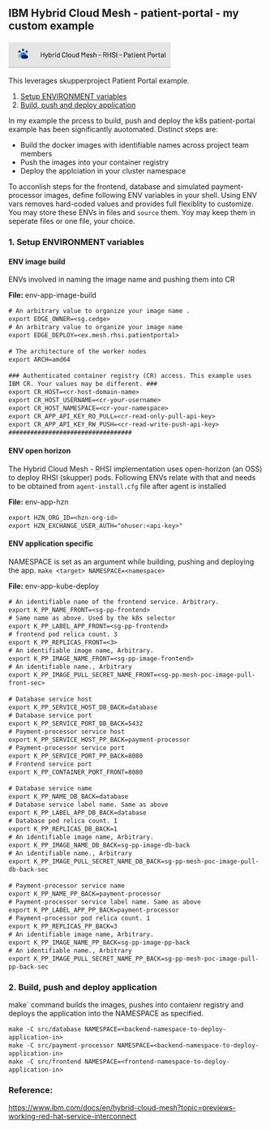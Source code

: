 ## IBM Hybrid Cloud Mesh - patient-portal - my custom example
<img src=./media/example-mesh-rhsi-patient-portal-banner.png/ width="320">

This leverages skupperproject Patient Portal example. 
1. [Setup ENVIRONMENT variables](#1-setup-environment-variables) 
2. [Build, push and deploy application](#2-build-push-and-deploy-application)

In my example the prcess to build, push and deploy the k8s patient-portal example has been significantly auotomated. Distinct steps are:
- Build the docker images with identifiable names across project team members
- Push the images into your container registry
- Deploy the applciation in your cluster namespace  

To acconlish steps for the frontend, database and simulated payment-processor images, define following ENV variables in your shell. 
Using ENV vars removes hard-coded values and provides full flexiblity to customize. 
You may store these ENVs in files and `source` them. Yoy may keep them in seperate files or one file, your choice.

### 1. Setup ENVIRONMENT variables 
#### ENV image build
ENVs involved in naming the image name and pushing them into CR

**File:** env-app-image-build
```
# An arbitrary value to organize your image name . 
export EDGE_OWNER=<sg.cedge>
# An arbitrary value to organize your image name
export EDGE_DEPLOY=<ex.mesh.rhsi.patientportal>

# The architecture of the worker nodes
export ARCH=amd64

### Authenticated container registry (CR) access. This example uses IBM CR. Your values may be different. ###
export CR_HOST=<cr-host-domain-name>
export CR_HOST_USERNAME=<cr-your-username>
export CR_HOST_NAMESPACE=<cr-your-namespace>
export CR_APP_API_KEY_RO_PULL=<cr-read-only-pull-api-key>
export CR_APP_API_KEY_RW_PUSH=<cr-read-write-push-api-key>
##################################
```
#### ENV open horizon
The Hybrid Cloud Mesh - RHSI implementation uses open-horizon (an OSS) to deploy RHSI (skupper) pods. Following ENVs relate with that and needs to be obtained from `agent-install.cfg` file after agent is installed

**File:** env-app-hzn
```
export HZN_ORG_ID=<hzn-org-id>
export HZN_EXCHANGE_USER_AUTH="ohuser:<api-key>"
```
#### ENV application specific
NAMESPACE is set as an argument while building, pushing and deploying the app. `make <target> NAMESPACE=<namespace>`

**File:** env-app-kube-deploy
```
# An identifiable name of the frontend service. Arbitrary.
export K_PP_NAME_FRONT=<sg-pp-frontend>
# Same name as above. Used by the k8s selector
export K_PP_LABEL_APP_FRONT=<sg-pp-frontend>
# frontend pod relica count. 3
export K_PP_REPLICAS_FRONT=<3>
# An identifiable image name, Arbitrary.
export K_PP_IMAGE_NAME_FRONT=<sg-pp-image-frontend>
# An identifiable name., Arbitrary
export K_PP_IMAGE_PULL_SECRET_NAME_FRONT=<sg-pp-mesh-poc-image-pull-front-sec>

# Database service host
export K_PP_SERVICE_HOST_DB_BACK=database
# Database service port
export K_PP_SERVICE_PORT_DB_BACK=5432
# Payment-processor service host
export K_PP_SERVICE_HOST_PP_BACK=payment-processor
# Payment-processor service port
export K_PP_SERVICE_PORT_PP_BACK=8080
# Frontend service port
export K_PP_CONTAINER_PORT_FRONT=8080

# Database service name
export K_PP_NAME_DB_BACK=database
# Database service label name. Same as above
export K_PP_LABEL_APP_DB_BACK=database
# Database pod relica count. 1
export K_PP_REPLICAS_DB_BACK=1
# An identifiable image name, Arbitrary.
export K_PP_IMAGE_NAME_DB_BACK=sg-pp-image-db-back
# An identifiable name., Arbitrary
export K_PP_IMAGE_PULL_SECRET_NAME_DB_BACK=sg-pp-mesh-poc-image-pull-db-back-sec

# Payment-processor service name
export K_PP_NAME_PP_BACK=payment-processor
# Payment-processor service label name. Same as above
export K_PP_LABEL_APP_PP_BACK=payment-processor
# Payment-processor pod relica count. 1
export K_PP_REPLICAS_PP_BACK=3
# An identifiable image name, Arbitrary.
export K_PP_IMAGE_NAME_PP_BACK=sg-pp-image-pp-back
# An identifiable name., Arbitrary
export K_PP_IMAGE_PULL_SECRET_NAME_PP_BACK=sg-pp-mesh-poc-image-pull-pp-back-sec

```
### 2. Build, push and deploy application 
make` command builds the images, pushes into contaienr registry and deploys the application into the NAMESPACE as specified.
```
make -C src/database NAMESPACE=<backend-namespace-to-deploy-application-in>
make -C src/payment-processor NAMESPACE=<backend-namespace-to-deploy-application-in>
make -C src/frontend NAMESPACE=<frontend-namespace-to-deploy-application-in>
```

### Reference:
https://www.ibm.com/docs/en/hybrid-cloud-mesh?topic=previews-working-red-hat-service-interconnect

